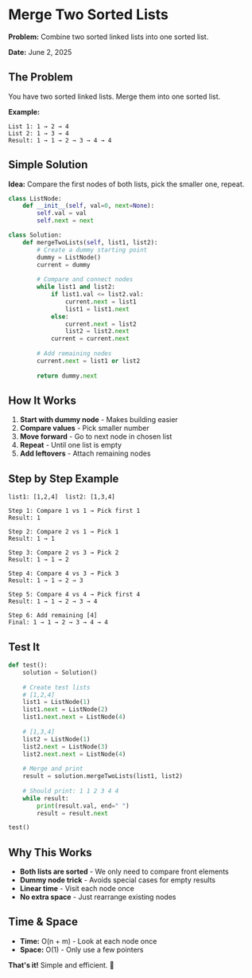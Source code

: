 # Merge Two Sorted Lists

**Problem:** Combine two sorted linked lists into one sorted list.

**Date:** June 2, 2025

## The Problem

You have two sorted linked lists. Merge them into one sorted list.

**Example:**
```
List 1: 1 → 2 → 4
List 2: 1 → 3 → 4
Result: 1 → 1 → 2 → 3 → 4 → 4
```

## Simple Solution

**Idea:** Compare the first nodes of both lists, pick the smaller one, repeat.

```python
class ListNode:
    def __init__(self, val=0, next=None):
        self.val = val
        self.next = next

class Solution:
    def mergeTwoLists(self, list1, list2):
        # Create a dummy starting point
        dummy = ListNode()
        current = dummy
        
        # Compare and connect nodes
        while list1 and list2:
            if list1.val <= list2.val:
                current.next = list1
                list1 = list1.next
            else:
                current.next = list2
                list2 = list2.next
            current = current.next
        
        # Add remaining nodes
        current.next = list1 or list2
        
        return dummy.next
```

## How It Works

1. **Start with dummy node** - Makes building easier
2. **Compare values** - Pick smaller number
3. **Move forward** - Go to next node in chosen list
4. **Repeat** - Until one list is empty
5. **Add leftovers** - Attach remaining nodes

## Step by Step Example

```
list1: [1,2,4]  list2: [1,3,4]

Step 1: Compare 1 vs 1 → Pick first 1
Result: 1

Step 2: Compare 2 vs 1 → Pick 1  
Result: 1 → 1

Step 3: Compare 2 vs 3 → Pick 2
Result: 1 → 1 → 2

Step 4: Compare 4 vs 3 → Pick 3
Result: 1 → 1 → 2 → 3

Step 5: Compare 4 vs 4 → Pick first 4
Result: 1 → 1 → 2 → 3 → 4

Step 6: Add remaining [4]
Final: 1 → 1 → 2 → 3 → 4 → 4
```

## Test It

```python
def test():
    solution = Solution()
    
    # Create test lists
    # [1,2,4]
    list1 = ListNode(1)
    list1.next = ListNode(2)
    list1.next.next = ListNode(4)
    
    # [1,3,4]
    list2 = ListNode(1)
    list2.next = ListNode(3)
    list2.next.next = ListNode(4)
    
    # Merge and print
    result = solution.mergeTwoLists(list1, list2)
    
    # Should print: 1 1 2 3 4 4
    while result:
        print(result.val, end=" ")
        result = result.next

test()
```

## Why This Works

- **Both lists are sorted** - We only need to compare front elements
- **Dummy node trick** - Avoids special cases for empty results
- **Linear time** - Visit each node once
- **No extra space** - Just rearrange existing nodes

## Time & Space

- **Time:** O(n + m) - Look at each node once
- **Space:** O(1) - Only use a few pointers

**That's it!** Simple and efficient. 🎯
